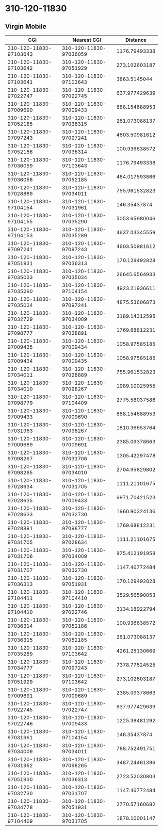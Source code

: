 # 310-120-11830
## Virgin Mobile


| CGI | Nearest CGI | Distance |
|-----|-------------|----------|
| 310-120-11830-97103643 | 310-120-11830-97036059 | 1176.79493338 |
| 310-120-11830-97103642 | 310-120-11830-97051929 | 273.102603187 |
| 310-120-11830-97103641 | 310-120-11830-97103643 | 3863.5145044 |
| 310-120-11830-97022747 | 310-120-11830-97022745 | 637.977429639 |
| 310-120-11830-97009690 | 310-120-11830-97009433 | 888.154688953 |
| 310-120-11830-97052185 | 310-120-11830-97036315 | 261.073088137 |
| 310-120-11830-97097243 | 310-120-11830-97097241 | 4603.50981612 |
| 310-120-11830-97052186 | 310-120-11830-97036314 | 100.936638572 |
| 310-120-11830-97036059 | 310-120-11830-97103643 | 1176.79493338 |
| 310-120-11830-97036058 | 310-120-11830-97052185 | 484.017593866 |
| 310-120-11830-97028889 | 310-120-11830-97034011 | 755.961532823 |
| 310-120-11830-97104154 | 310-120-11830-97031961 | 146.35437874 |
| 310-120-11830-97104155 | 310-120-11830-97035290 | 5053.65980046 |
| 310-120-11830-97104153 | 310-120-11830-97035289 | 4637.03345559 |
| 310-120-11830-97097241 | 310-120-11830-97097243 | 4603.50981612 |
| 310-120-11830-97051931 | 310-120-11830-97036313 | 170.129492828 |
| 310-120-11830-97035033 | 310-120-11830-97035034 | 26645.6564933 |
| 310-120-11830-97035290 | 310-120-11830-97104154 | 4923.21936611 |
| 310-120-11830-97035034 | 310-120-11830-97097241 | 4875.53606873 |
| 310-120-11830-97032729 | 310-120-11830-97034009 | 3189.14312595 |
| 310-120-11830-97098777 | 310-120-11830-97028891 | 1769.68812231 |
| 310-120-11830-97009435 | 310-120-11830-97009434 | 1058.97585185 |
| 310-120-11830-97009434 | 310-120-11830-97009435 | 1058.97585185 |
| 310-120-11830-97034011 | 310-120-11830-97028889 | 755.961532823 |
| 310-120-11830-97034010 | 310-120-11830-97098267 | 1989.10025955 |
| 310-120-11830-97098779 | 310-120-11830-97104409 | 2775.58037586 |
| 310-120-11830-97009433 | 310-120-11830-97009690 | 888.154688953 |
| 310-120-11830-97031963 | 310-120-11830-97098267 | 1810.36653764 |
| 310-120-11830-97009689 | 310-120-11830-97009691 | 2385.09378663 |
| 310-120-11830-97098267 | 310-120-11830-97031706 | 1305.42297478 |
| 310-120-11830-97098265 | 310-120-11830-97034010 | 2704.95829802 |
| 310-120-11830-97028634 | 310-120-11830-97031705 | 1111.21101675 |
| 310-120-11830-97028635 | 310-120-11830-97009433 | 6971.70421523 |
| 310-120-11830-97028633 | 310-120-11830-97032730 | 1960.90324136 |
| 310-120-11830-97028891 | 310-120-11830-97098777 | 1769.68812231 |
| 310-120-11830-97031705 | 310-120-11830-97028634 | 1111.21101675 |
| 310-120-11830-97031706 | 310-120-11830-97034009 | 875.412191958 |
| 310-120-11830-97031707 | 310-120-11830-97032730 | 1147.46772484 |
| 310-120-11830-97036313 | 310-120-11830-97051931 | 170.129492828 |
| 310-120-11830-97104411 | 310-120-11830-97104410 | 3529.56590053 |
| 310-120-11830-97104410 | 310-120-11830-97022746 | 3134.18922794 |
| 310-120-11830-97036314 | 310-120-11830-97052186 | 100.936638572 |
| 310-120-11830-97036315 | 310-120-11830-97052185 | 261.073088137 |
| 310-120-11830-97035289 | 310-120-11830-97103642 | 4261.25130669 |
| 310-120-11830-97034777 | 310-120-11830-97097243 | 7378.77524525 |
| 310-120-11830-97051929 | 310-120-11830-97103642 | 273.102603187 |
| 310-120-11830-97009691 | 310-120-11830-97009689 | 2385.09378663 |
| 310-120-11830-97022745 | 310-120-11830-97022747 | 637.977429639 |
| 310-120-11830-97022746 | 310-120-11830-97009433 | 1225.38481292 |
| 310-120-11830-97031961 | 310-120-11830-97104154 | 146.35437874 |
| 310-120-11830-97034009 | 310-120-11830-97034011 | 788.752491751 |
| 310-120-11830-97031962 | 310-120-11830-97098265 | 3487.24461396 |
| 310-120-11830-97051930 | 310-120-11830-97036313 | 2723.52030803 |
| 310-120-11830-97032730 | 310-120-11830-97031707 | 1147.46772484 |
| 310-120-11830-97034778 | 310-120-11830-97051931 | 2770.57160682 |
| 310-120-11830-97104409 | 310-120-11830-97031705 | 1878.10001147 |
